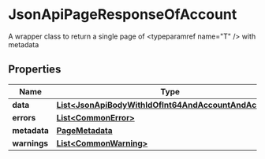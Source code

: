 

# JsonApiPageResponseOfAccount

A wrapper class to return a single page of <typeparamref name=\"T\" /> with metadata

## Properties

| Name | Type | Description | Notes |
|------------ | ------------- | ------------- | -------------|
|**data** | [**List&lt;JsonApiBodyWithIdOfInt64AndAccountAndAccount&gt;**](JsonApiBodyWithIdOfInt64AndAccountAndAccount.md) |  |  |
|**errors** | [**List&lt;CommonError&gt;**](CommonError.md) |  |  [optional] |
|**metadata** | [**PageMetadata**](PageMetadata.md) |  |  |
|**warnings** | [**List&lt;CommonWarning&gt;**](CommonWarning.md) |  |  [optional] |



